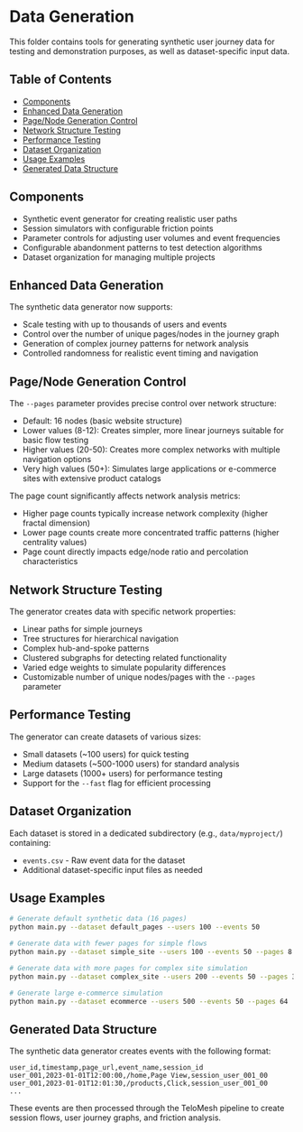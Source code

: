 # Data Generation

This folder contains tools for generating synthetic user journey data for testing and demonstration purposes, as well as dataset-specific input data.

## Table of Contents
- [Components](#components)
- [Enhanced Data Generation](#enhanced-data-generation)
- [Page/Node Generation Control](#pagenode-generation-control)
- [Network Structure Testing](#network-structure-testing)
- [Performance Testing](#performance-testing)
- [Dataset Organization](#dataset-organization)
- [Usage Examples](#usage-examples)
- [Generated Data Structure](#generated-data-structure)

## Components
- Synthetic event generator for creating realistic user paths
- Session simulators with configurable friction points
- Parameter controls for adjusting user volumes and event frequencies
- Configurable abandonment patterns to test detection algorithms
- Dataset organization for managing multiple projects

## Enhanced Data Generation
The synthetic data generator now supports:
- Scale testing with up to thousands of users and events
- Control over the number of unique pages/nodes in the journey graph
- Generation of complex journey patterns for network analysis
- Controlled randomness for realistic event timing and navigation

## Page/Node Generation Control
The `--pages` parameter provides precise control over network structure:
- Default: 16 nodes (basic website structure)
- Lower values (8-12): Creates simpler, more linear journeys suitable for basic flow testing
- Higher values (20-50): Creates more complex networks with multiple navigation options
- Very high values (50+): Simulates large applications or e-commerce sites with extensive product catalogs

The page count significantly affects network analysis metrics:
- Higher page counts typically increase network complexity (higher fractal dimension)
- Lower page counts create more concentrated traffic patterns (higher centrality values)
- Page count directly impacts edge/node ratio and percolation characteristics

## Network Structure Testing
The generator creates data with specific network properties:
- Linear paths for simple journeys
- Tree structures for hierarchical navigation
- Complex hub-and-spoke patterns
- Clustered subgraphs for detecting related functionality
- Varied edge weights to simulate popularity differences
- Customizable number of unique nodes/pages with the `--pages` parameter

## Performance Testing
The generator can create datasets of various sizes:
- Small datasets (~100 users) for quick testing
- Medium datasets (~500-1000 users) for standard analysis
- Large datasets (1000+ users) for performance testing
- Support for the `--fast` flag for efficient processing

## Dataset Organization
Each dataset is stored in a dedicated subdirectory (e.g., `data/myproject/`) containing:
- `events.csv` - Raw event data for the dataset
- Additional dataset-specific input files as needed

## Usage Examples
```bash
# Generate default synthetic data (16 pages)
python main.py --dataset default_pages --users 100 --events 50

# Generate data with fewer pages for simple flows
python main.py --dataset simple_site --users 100 --events 50 --pages 8

# Generate data with more pages for complex site simulation
python main.py --dataset complex_site --users 200 --events 50 --pages 32

# Generate large e-commerce simulation
python main.py --dataset ecommerce --users 500 --events 50 --pages 64
```

## Generated Data Structure
The synthetic data generator creates events with the following format:
```csv
user_id,timestamp,page_url,event_name,session_id
user_001,2023-01-01T12:00:00,/home,Page View,session_user_001_00
user_001,2023-01-01T12:01:30,/products,Click,session_user_001_00
...
```

These events are then processed through the TeloMesh pipeline to create session flows, user journey graphs, and friction analysis. 